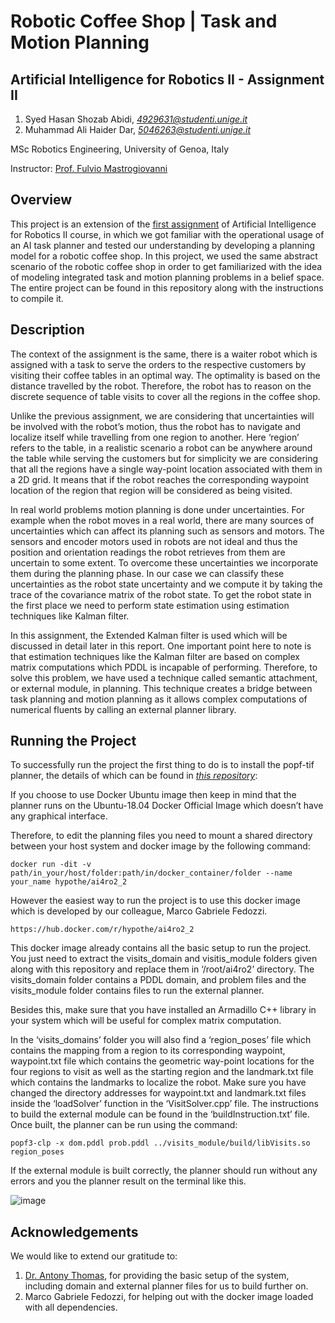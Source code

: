 # Robotic Coffee Shop | Task and Motion Planning

## Artificial Intelligence for Robotics II - Assignment II
1. Syed Hasan Shozab Abidi, _[4929631@studenti.unige.it](mailto:4929631@studenti.unige.it)_
2. Muhammad Ali Haider Dar, _[5046263@studenti.unige.it](mailto:5046263@studenti.unige.it)_

MSc Robotics Engineering, University of Genoa, Italy

Instructor: [Prof. Fulvio Mastrogiovanni](https://rubrica.unige.it/personale/UkNHWFhr)

## Overview

This project is an extension of the [first assignment](https://github.com/alihaidersays/ai4robotics-2-assignment-1) of Artificial Intelligence for Robotics II course, in which we got familiar with the operational usage of an AI task planner and tested our understanding by developing a planning model for a robotic coffee shop. In this project, we used the same abstract scenario of the robotic coffee shop in order to get familiarized with the idea of modeling integrated task and motion planning problems in a belief space. The entire project can be found in this repository along with the instructions to compile it.

## Description

The context of the assignment is the same, there is a waiter robot which is assigned with a task to serve the orders to the respective customers by visiting their coffee tables in an optimal way. The optimality is based on the distance travelled by the robot. Therefore, the robot has to reason on the discrete sequence of table visits to cover all the regions in the coffee shop. 

Unlike the previous assignment, we are considering that uncertainties will be involved with the robot’s motion, thus the robot has to navigate and localize itself while travelling from one region to another. Here ‘region’ refers to the table, in a realistic scenario a robot can be anywhere around the table while serving the customers but for simplicity we are considering that all the regions have a single way-point location associated with them in a 2D grid. It means that if the robot reaches the corresponding waypoint location of the region that region will be considered as being visited. 

In real world problems motion planning is done under uncertainties. For example when the robot moves in a real world, there are many sources of uncertainties which can affect its planning such as sensors and motors. The sensors and encoder motors used in robots are not ideal and thus the position and orientation readings the robot retrieves from them are uncertain to some extent. To overcome these uncertainties we incorporate them during the planning phase. In our case we can classify these uncertainties as the robot state uncertainty and we compute it by taking the trace of the covariance matrix of the robot state. To get the robot state in the first place we need to perform state estimation using estimation techniques like Kalman filter.

In this assignment, the Extended Kalman filter is used which will be discussed in detail later in this report. One important point here to note is that estimation techniques like the Kalman filter are based on complex matrix computations which PDDL is incapable of performing. Therefore, to solve this problem, we  have used a technique called semantic attachment, or external module, in planning. This technique creates a bridge between task planning and motion planning as it allows complex computations of numerical fluents by calling an external planner library.

## Running the Project

To successfully run the project the first thing to do is to install the popf-tif planner, the details of which can be found in _[this repository](https://github.com/popftif/popf-tif)_: 

If you choose to use Docker Ubuntu image then keep in mind that the planner runs on the Ubuntu-18.04 Docker Official Image which doesn’t have any graphical interface. 

Therefore, to edit the planning files you need to mount a shared directory between your host system and docker image by the following command:
```
docker run -dit -v path/in_your/host/folder:path/in/docker_container/folder --name your_name hypothe/ai4ro2_2
```

However the easiest way to run the project is to use this docker image which is developed by our colleague, Marco Gabriele Fedozzi.
```
https://hub.docker.com/r/hypothe/ai4ro2_2
```

This docker image already contains all the basic setup to run the project. You just need to extract the visits_domain and visitis_module folders given along with this repository and replace them in ‘/root/ai4ro2’ directory. The visits_domain folder contains a PDDL domain, and problem files and the visits_module folder contains files to run the external planner. 

Besides this, make sure that you have installed an Armadillo C++ library in your system which will be useful for complex matrix computation. 

In the ‘visits_domains’ folder you will also find a ‘region_poses’ file which contains the mapping from a region to its corresponding waypoint, waypoint.txt file which contains the geometric way-point locations for the four regions to visit as well as the starting region and the landmark.txt file which contains the landmarks to localize the robot. Make sure you have changed the directory addresses for waypoint.txt and landmark.txt files inside the ‘loadSolver’ function in the ‘VisitSolver.cpp’ file. The instructions to build the external module can be found in the ‘buildInstruction.txt’ file. Once built, the planner can be run using the command:
```
popf3-clp -x dom.pddl prob.pddl ../visits_module/build/libVisits.so region_poses
```

If the external module is built correctly, the planner should run without any errors and you the planner result on the terminal like this. 

![image](https://user-images.githubusercontent.com/61094879/130298228-e1e0d32a-8c56-4215-9ae9-1eff2e5adf00.png)

## Acknowledgements

We would like to extend our gratitude to:
1. [Dr. Antony Thomas](https://www.researchgate.net/profile/Antony-Thomas-3), for providing the basic setup of the system, including domain and external planner files for us to build further on.
2. Marco Gabriele Fedozzi, for helping out with the docker image loaded with all dependencies.
